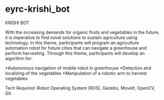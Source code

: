 # eyrc-krishi_bot
KRISHI BOT  

With the increasing demands for organic fruits and vegetables in the future, it is
imperative to find novel solutions to sustain agriculture using technology. In this theme, participants will
program an agriculture automation robot for future cities that can navigate a greenhouse and perform
harvesting. Through this theme, participants will develop an algorithm for:

 *Autonomous navigation of mobile robot in greenhouse 
 *Detection and localizing of the vegetables 
 *Manipulation of a robotic arm to harvest vegetables

 Tech Required :Robot Operating System (ROS), Gazebo, MoveIt, OpenCV, Git.

